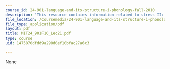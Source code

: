 ```yaml
---
course_id: 24-901-language-and-its-structure-i-phonology-fall-2010
description: 'This resource contains information related to stress II: rhythm. '
file_location: /coursemedia/24-901-language-and-its-structure-i-phonology-fall-2010/1475870dfdd9a298d0ef10bfac27a6c3_MIT24_901F10_Lec21.pdf
file_type: application/pdf
layout: pdf
title: MIT24_901F10_Lec21.pdf
type: course
uid: 1475870dfdd9a298d0ef10bfac27a6c3

---
```

None